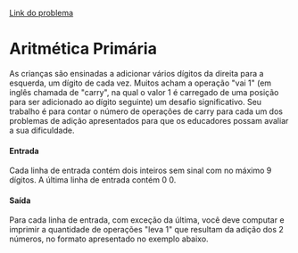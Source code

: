 [Link do problema](https://www.beecrowd.com.br/judge/problems/view/1212)
# Aritmética Primária
As crianças são ensinadas a adicionar vários dígitos da direita para a esquerda, um dígito de cada vez. Muitos acham a operação "vai 1" (em inglês chamada de "carry", na qual o valor 1 é carregado de uma posição para ser adicionado ao dígito seguinte) um desafio significativo. Seu trabalho é para contar o número de operações de carry para cada um dos problemas de adição apresentados para que os educadores possam avaliar a sua dificuldade.

#### Entrada
Cada linha de entrada contém dois inteiros sem sinal com no máximo 9 dígitos. A última linha de entrada contém 0 0.

#### Saída
Para cada linha de entrada, com exceção da última, você deve computar e imprimir a quantidade de operações "leva 1" que resultam da adição dos 2 números, no formato apresentado no exemplo abaixo.